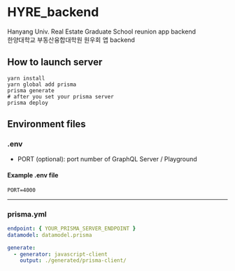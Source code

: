 # HYRE_backend

Hanyang Univ. Real Estate Graduate School reunion app backend  
한양대학교 부동산융합대학원 원우회 앱 backend

## How to launch server

```shell
yarn install
yarn global add prisma
prisma generate
# after you set your prisma server
prisma deploy
```

## Environment files

### .env

- PORT (optional): port number of GraphQL Server / Playground

#### Example .env file

```
PORT=4000
```

---

### prisma.yml

```yml
endpoint: { YOUR_PRISMA_SERVER_ENDPOINT }
datamodel: datamodel.prisma

generate:
  - generator: javascript-client
    output: ./generated/prisma-client/
```
